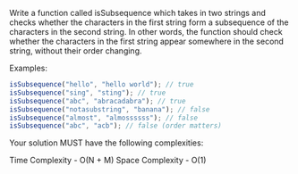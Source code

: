 Write a function called isSubsequence which takes in two strings and checks whether the characters in the first string form a subsequence of the characters in the second string. In other words, the function should check whether the characters in the first string appear somewhere in the second string, without their order changing.

Examples:

```js
isSubsequence("hello", "hello world"); // true
isSubsequence("sing", "sting"); // true
isSubsequence("abc", "abracadabra"); // true
isSubsequence("notasubstring", "banana"); // false
isSubsequence("almost", "almossssss"); // false
isSubsequence("abc", "acb"); // false (order matters)
```

Your solution MUST have the following complexities:

Time Complexity - O(N + M)
Space Complexity - O(1)
